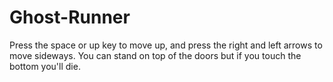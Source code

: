 # Ghost-Runner
Press the space or up key to move up, and press the right and left arrows to move sideways. You can stand on top of the doors but if you touch the bottom you'll die.
